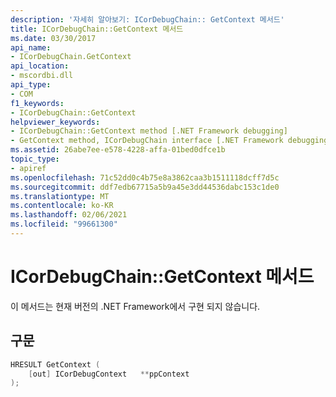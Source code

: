 ```yaml
---
description: '자세히 알아보기: ICorDebugChain:: GetContext 메서드'
title: ICorDebugChain::GetContext 메서드
ms.date: 03/30/2017
api_name:
- ICorDebugChain.GetContext
api_location:
- mscordbi.dll
api_type:
- COM
f1_keywords:
- ICorDebugChain::GetContext
helpviewer_keywords:
- ICorDebugChain::GetContext method [.NET Framework debugging]
- GetContext method, ICorDebugChain interface [.NET Framework debugging]
ms.assetid: 26abe7ee-e578-4228-affa-01bed0dfce1b
topic_type:
- apiref
ms.openlocfilehash: 71c52dd0c4b75e8a3862caa3b1511118dcff7d5c
ms.sourcegitcommit: ddf7edb67715a5b9a45e3dd44536dabc153c1de0
ms.translationtype: MT
ms.contentlocale: ko-KR
ms.lasthandoff: 02/06/2021
ms.locfileid: "99661300"
---
```

# <a name="icordebugchaingetcontext-method"></a>ICorDebugChain::GetContext 메서드

이 메서드는 현재 버전의 .NET Framework에서 구현 되지 않습니다.  
  
## <a name="syntax"></a>구문  
  
```cpp  
HRESULT GetContext (  
    [out] ICorDebugContext   **ppContext  
);  
```
